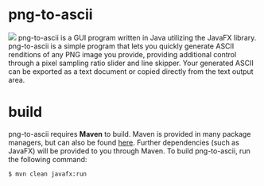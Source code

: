 # png-to-ascii
![]("./screenshots/0.png")
png-to-ascii is a GUI program written in Java utilizing the JavaFX library. png-to-ascii is a simple program that lets you quickly generate ASCII renditions of any PNG image you provide, providing additional control through a pixel sampling ratio slider and line skipper. Your generated ASCII can be exported as a text document or copied directly from the text output area.

# build
png-to-ascii requires **Maven** to build. Maven is provided in many package managers, but can also be found [here](https://maven.apache.org/download.cgi). Further dependencies (such as JavaFX) will be provided to you through Maven. To build png-to-ascii, run the following command:
```
$ mvn clean javafx:run
```
